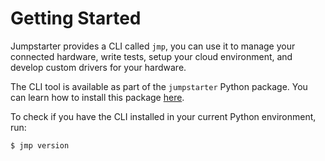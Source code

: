 # Getting Started

Jumpstarter provides a CLI called `jmp`, you can use it to manage your connected
hardware, write tests, setup your cloud environment, and develop custom drivers
for your hardware.

The CLI tool is available as part of the `jumpstarter` Python package. 
You can learn how to install this package [here](../installation/python-package.md).

To check if you have the CLI installed in your current Python environment, run:

```bash
$ jmp version
```
